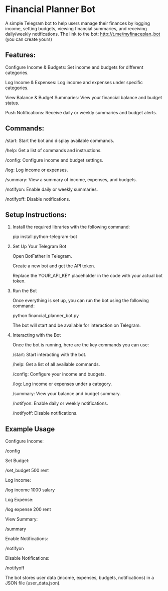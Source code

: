 # Financial Planner Bot
A simple Telegram bot to help users manage their finances by logging income, setting budgets, viewing financial summaries, and receiving daily/weekly notifications. The link to the bot: http://t.me/myfinaceplan_bot (you can create yours)

## Features:

Configure Income & Budgets: Set income and budgets for different categories.

Log Income & Expenses: Log income and expenses under specific categories.

View Balance & Budget Summaries: View your financial balance and budget status.

Push Notifications: Receive daily or weekly summaries and budget alerts.

## Commands:

/start: Start the bot and display available commands.

/help: Get a list of commands and instructions.

/config: Configure income and budget settings.

/log: Log income or expenses.

/summary: View a summary of income, expenses, and budgets.

/notifyon: Enable daily or weekly summaries.

/notifyoff: Disable notifications.

## Setup Instructions:

1. Install the required libraries with the following command:
   
   pip install python-telegram-bot

3. Set Up Your Telegram Bot

   Open BotFather in Telegram.

   Create a new bot and get the API token.

   Replace the YOUR_API_KEY placeholder in the code with your actual bot token.

3. Run the Bot

   Once everything is set up, you can run the bot using the following command:

   python financial_planner_bot.py

   The bot will start and be available for interaction on Telegram.

4. Interacting with the Bot

   Once the bot is running, here are the key commands you can use:

   /start: Start interacting with the bot.

   /help: Get a list of all available commands.

   /config: Configure your income and budgets.

   /log: Log income or expenses under a category.

   /summary: View your balance and budget summary.

   /notifyon: Enable daily or weekly notifications.

   /notifyoff: Disable notifications.

## Example Usage

Configure Income:

/config

Set Budget:

/set_budget 500 rent

Log Income:

/log income 1000 salary

Log Expense:

/log expense 200 rent

View Summary:

/summary

Enable Notifications:

/notifyon

Disable Notifications:

/notifyoff

The bot stores user data (income, expenses, budgets, notifications) in a JSON file (user_data.json).
